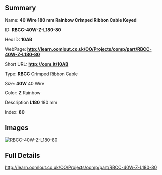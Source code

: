 

## Summary
 
Name: __40 Wire 180 mm Rainbow Crimped Ribbon Cable Keyed__

ID: __RBCC-40W-Z-L180-80__

Hex ID: __10AB__

WebPage: __http://learn.oomlout.co.uk/OO/Projects/oomp/part/RBCC-40W-Z-L180-80__

Short URL: __http://oom.lt/10AB__


Type: __RBCC__ Crimped Ribbon Cable 

Size: __40W__ 40 Wire 

Color: __Z__ Rainbow 

Description __L180__ 180 mm 

Index: __80__


## Images
![RBCC-40W-Z-L180-80](http://oomlout.com/oomp-gen/parts/RBCC-40W-Z-L180-80/RBCC-40W-Z-L180-80_420.jpg)



## Full Details

 http://learn.oomlout.co.uk/OO/Projects/oomp/part/RBCC-40W-Z-L180-80














